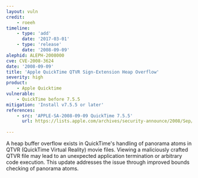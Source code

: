 ```yaml
---
layout: vuln
credit:
    - roeeh
timeline:
    - type: 'add'
      date: '2017-03-01'
    - type: 'release'
      date: '2008-09-09' 
alephid: ALEPH-2008000
cve: CVE-2008-3624
date: '2008-09-09'
title: 'Apple QuickTime QTVR Sign-Extension Heap Overflow'
severity: high
product:
    - Apple Quicktime
vulnerable: 
    - QuickTime before 7.5.5
mitigation: 'Install v7.5.5 or later'
references:
    - src: 'APPLE-SA-2008-09-09 QuickTime 7.5.5'
      url: https://lists.apple.com/archives/security-announce/2008/Sep/msg00000.html
   
---
```

A heap buffer overflow exists in QuickTime's handling of panorama atoms in QTVR (QuickTime Virtual Reality) movie files. Viewing a maliciously crafted QTVR file may lead to an unexpected application termination or arbitrary code execution. This update addresses the issue through improved bounds checking of panorama atoms.
